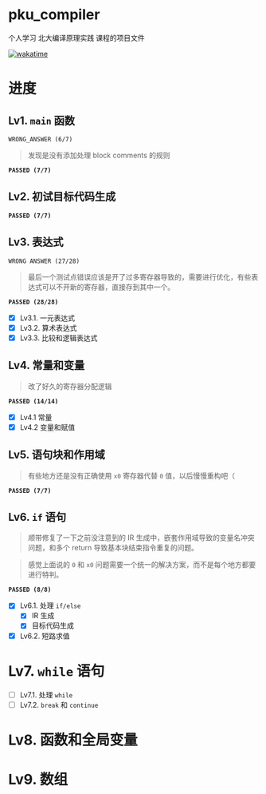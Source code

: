 # pku_compiler
个人学习 北大编译原理实践 课程的项目文件

[![wakatime](https://wakatime.com/badge/user/595d4312-2ac6-4d72-a323-befb05c7c3ac/project/5abb7d3a-d43e-46e0-ac2f-eefe866f701e.svg)](https://wakatime.com/badge/user/595d4312-2ac6-4d72-a323-befb05c7c3ac/project/5abb7d3a-d43e-46e0-ac2f-eefe866f701e)

# 进度

## Lv1. `main` 函数
`WRONG_ANSWER (6/7)`
> 发现是没有添加处理 block comments 的规则

**`PASSED (7/7)`**

## Lv2. 初试目标代码生成
**`PASSED (7/7)`**

## Lv3. 表达式

`WRONG ANSWER (27/28)`

> 最后一个测试点错误应该是开了过多寄存器导致的，需要进行优化，有些表达式可以不开新的寄存器，直接存到其中一个。

**`PASSED (28/28)`**

- [x] Lv3.1. 一元表达式
- [x] Lv3.2. 算术表达式
- [x] Lv3.3. 比较和逻辑表达式

## Lv4. 常量和变量

> 改了好久的寄存器分配逻辑

**`PASSED (14/14)`**

- [x] Lv4.1 常量
- [x] Lv4.2 变量和赋值

## Lv5. 语句块和作用域

> 有些地方还是没有正确使用 `x0` 寄存器代替 `0` 值，以后慢慢重构吧（

**`PASSED (7/7)`**

## Lv6. `if` 语句

> 顺带修复了一下之前没注意到的 IR 生成中，嵌套作用域导致的变量名冲突问题，和多个 return 导致基本块结束指令重复的问题。

> 感觉上面说的 `0` 和 `x0` 问题需要一个统一的解决方案，而不是每个地方都要进行特判。

**`PASSED (8/8)`**

- [X] Lv6.1. 处理 `if/else`
    - [X] IR 生成
    - [X] 目标代码生成
- [X] Lv6.2. 短路求值

# Lv7. `while` 语句

- [ ] Lv7.1. 处理 `while`
- [ ] Lv7.2. `break` 和 `continue`

# Lv8. 函数和全局变量


# Lv9. 数组
